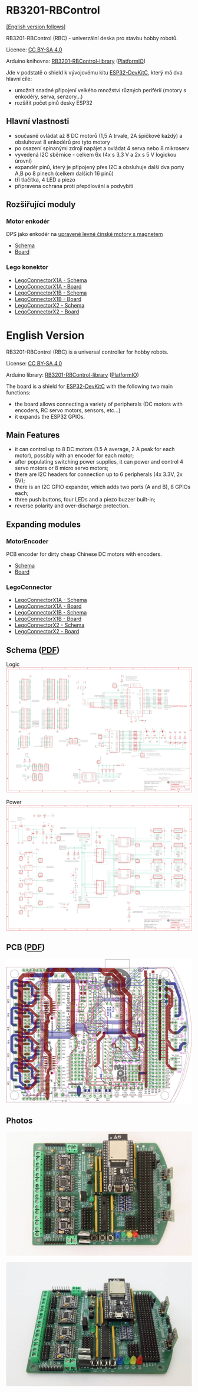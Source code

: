 # RB3201-RBControl

[[English version follows]](#english-version)

RB3201-RBControl (RBC) - univerzální deska pro stavbu hobby robotů.

Licence: [CC BY-SA 4.0](https://creativecommons.org/licenses/by-sa/4.0/?)

Arduino knihovna: [RB3201-RBControl-library](https://github.com/RoboticsBrno/RB3201-RBControl-library) ([PlatformIO](https://platformio.org/lib/show/5532/RB3201-RBControl))

Jde v podstatě o shield k vývojovému kitu [ESP32-DevKitC](https://www.espressif.com/en/products/hardware/esp32-devkitc/overview), který má dva hlavní cíle:

- umožnit snadné připojení velkého množství různých periférií (motory s enkodéry, serva, senzory...)
- rozšířit počet pinů desky ESP32 

## Hlavní vlastnosti

- současně ovládat až 8 DC motorů (1,5 A trvale, 2A špičkově každý) a obsluhovat 8 enkodérů pro tyto motory
- po osazení spínanými zdroji napájet a ovládat 4 serva nebo 8 mikroserv
- vyvedená I2C sběrnice - celkem 6x (4x s 3,3 V a 2x s 5 V logickou úrovní)
- expandér pinů, který je připojený přes I2C a obsluhuje další dva porty A,B po 8 pinech (celkem dalších 16 pinů) 
- tři tlačítka, 4 LED a piezo
- připravena ochrana proti přepólování a podvybití

## Rozšiřující moduly

### Motor enkodér

DPS jako enkodér na [upravené levné čínské motory s magnetem](https://mickoflus.cz/guide.html#motor-magnet)

- [Schema](docs/RB3201-RBControl_MotorEncoder_v1.1_schema.png)
- [Board](docs/RB3201-RBControl_MotorEncoder_v1.1_board.png)

### Lego konektor

- [LegoConnectorX1A - Schema](docs/RB3201-RBControl_LegoConnectorX1A_v1.0_schema.png)
- [LegoConnectorX1A - Board](docs/RB3201-RBControl_LegoConnectorX1A_v1.0_board.png)
- [LegoConnectorX1B - Schema](docs/RB3201-RBControl_LegoConnectorX1B_v1.0_schema.png)
- [LegoConnectorX1B - Board](docs/RB3201-RBControl_LegoConnectorX1B_v1.0_board.png)
- [LegoConnectorX2 - Schema](docs/RB3201-RBControl_LegoConnectorX2_v1.0_schema.png)
- [LegoConnectorX2 - Board](docs/RB3201-RBControl_LegoConnectorX2_v1.0_board.png)

# English Version

RB3201-RBControl (RBC) is a universal controller for hobby robots.

License: [CC BY-SA 4.0](https://creativecommons.org/licenses/by-sa/4.0/?)

Arduino library: [RB3201-RBControl-library](https://github.com/RoboticsBrno/RB3201-RBControl-library) ([PlatformIO](https://platformio.org/lib/show/5532/RB3201-RBControl))

The board is a shield for [ESP32-DevKitC](https://www.espressif.com/en/products/hardware/esp32-devkitc/overview) with the following two main functions:

- the board allows connecting a variety of peripherals (DC motors with encoders, RC servo motors, sensors, etc...)
- it expands the ESP32 GPIOs.

## Main Features

- it can control up to 8 DC motors (1.5 A average, 2 A peak for each motor), possibly with an encoder for each motor;
- after populating switching power supplies, it can power and control 4 servo motors or 8 micro servo motors;
- there are I2C headers for connection up to 6 peripherals (4x 3.3V, 2x 5V);
- there is an I2C GPIO expander, which adds two ports (A and B), 8 GPIOs each;
- three push buttons, four LEDs and a piezo buzzer built-in;
- reverse polarity and over-discharge protection.

## Expanding modules

### MotorEncoder

PCB encoder for dirty cheap Chinese DC motors with encoders.

- [Schema](docs/RB3201-RBControl_MotorEncoder_v1.1_schema.png)
- [Board](docs/RB3201-RBControl_MotorEncoder_v1.1_board.png)

### LegoConnector

- [LegoConnectorX1A - Schema](docs/RB3201-RBControl_LegoConnectorX1A_v1.0_schema.png)
- [LegoConnectorX1A - Board](docs/RB3201-RBControl_LegoConnectorX1A_v1.0_board.png)
- [LegoConnectorX1B - Schema](docs/RB3201-RBControl_LegoConnectorX1B_v1.0_schema.png)
- [LegoConnectorX1B - Board](docs/RB3201-RBControl_LegoConnectorX1B_v1.0_board.png)
- [LegoConnectorX2 - Schema](docs/RB3201-RBControl_LegoConnectorX2_v1.0_schema.png)
- [LegoConnectorX2 - Board](docs/RB3201-RBControl_LegoConnectorX2_v1.0_board.png)

## Schema ([PDF](docs/RB3201-RBControl_MainBoard_v1.2_schema.pdf))

Logic
![RB3201-RBControl - schema logic](docs/RB3201-RBControl_MainBoard_v1.2_schema_logic_150dpi.png)

Power
![RB3201-RBControl - schema power](docs/RB3201-RBControl_MainBoard_v1.2_schema_power_150dpi.png)

## PCB ([PDF](docs/RB3201-RBControl_MainBoard_v1.2_board.pdf))

![RB3201-RBControl - PCB](docs/RB3201-RBControl_MainBoard_v1.2_board.png)

## Photos

![RB3201-RBControl - PCB photo - top](docs/RB3201-RBControl_MainBoard_v1.2_board_top.jpg)

![RB3201-RBControl - PCB photo - side](docs/RB3201-RBControl_MainBoard_v1.2_board_side.jpg)
